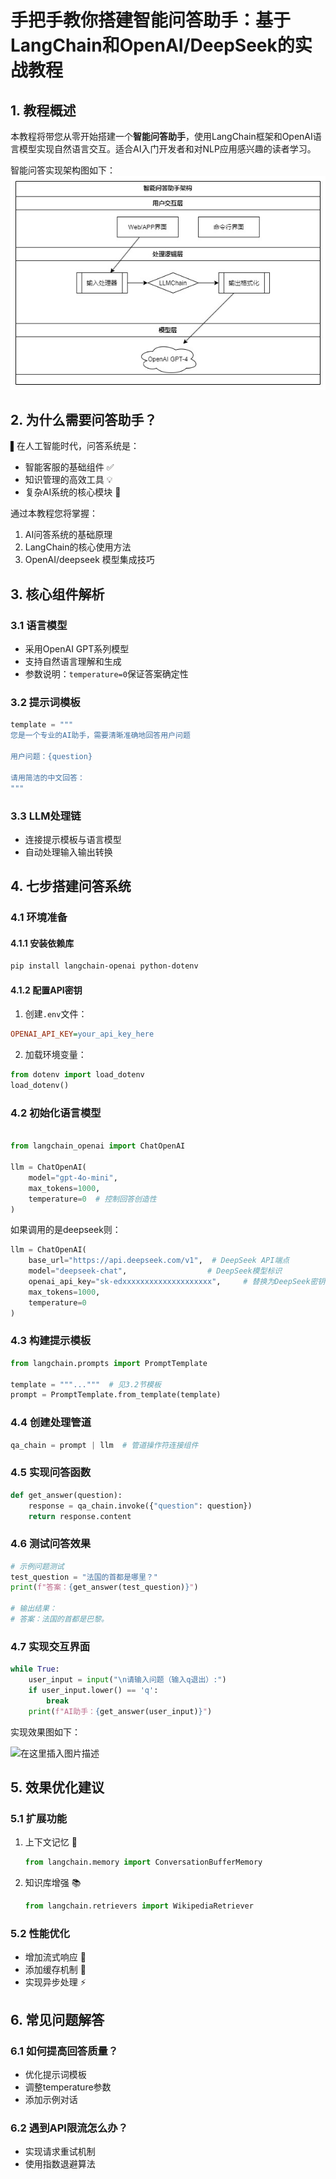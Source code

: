 
# 手把手教你搭建智能问答助手：基于LangChain和OpenAI/DeepSeek的实战教程

## 1. 教程概述
本教程将带您从零开始搭建一个**智能问答助手**，使用LangChain框架和OpenAI语言模型实现自然语言交互。适合AI入门开发者和对NLP应用感兴趣的读者学习。

  智能问答实现架构图如下：
![智能问答实现架构图](2_智能问答助手.jpg)

## 2. 为什么需要问答助手？
▌在人工智能时代，问答系统是：
- 智能客服的基础组件 ✅  
- 知识管理的高效工具 💡  
- 复杂AI系统的核心模块 🧠

通过本教程您将掌握：
1. AI问答系统的基础原理
2. LangChain的核心使用方法
3. OpenAI/deepseek 模型集成技巧

## 3. 核心组件解析
### 3.1 语言模型
- 采用OpenAI GPT系列模型
- 支持自然语言理解和生成
- 参数说明：`temperature=0`保证答案确定性

### 3.2 提示词模板
```python
template = """
您是一个专业的AI助手，需要清晰准确地回答用户问题

用户问题：{question}

请用简洁的中文回答：
"""
```

### 3.3 LLM处理链
- 连接提示模板与语言模型
- 自动处理输入输出转换

## 4. 七步搭建问答系统
### 4.1 环境准备
#### 4.1.1 安装依赖库
```bash
pip install langchain-openai python-dotenv
```

#### 4.1.2 配置API密钥
1. 创建`.env`文件：
```ini
OPENAI_API_KEY=your_api_key_here
```
2. 加载环境变量：
```python
from dotenv import load_dotenv
load_dotenv()
```

### 4.2 初始化语言模型
```python

from langchain_openai import ChatOpenAI

llm = ChatOpenAI(
    model="gpt-4o-mini",
    max_tokens=1000,
    temperature=0  # 控制回答创造性
)


```
如果调用的是deepseek则：
```python
llm = ChatOpenAI(
    base_url="https://api.deepseek.com/v1",  # DeepSeek API端点
    model="deepseek-chat",                  # DeepSeek模型标识
    openai_api_key="sk-edxxxxxxxxxxxxxxxxxxxx",     # 替换为DeepSeek密钥
    max_tokens=1000,
    temperature=0
)
```
### 4.3 构建提示模板
```python
from langchain.prompts import PromptTemplate

template = """..."""  # 见3.2节模板
prompt = PromptTemplate.from_template(template)
```

### 4.4 创建处理管道
```python
qa_chain = prompt | llm  # 管道操作符连接组件
```

### 4.5 实现问答函数
```python
def get_answer(question):
    response = qa_chain.invoke({"question": question})
    return response.content
```

### 4.6 测试问答效果
```python
# 示例问题测试
test_question = "法国的首都是哪里？"
print(f"答案：{get_answer(test_question)}")

# 输出结果：
# 答案：法国的首都是巴黎。
```

### 4.7 实现交互界面
```python
while True:
    user_input = input("\n请输入问题（输入q退出）:")
    if user_input.lower() == 'q':
        break
    print(f"AI助手：{get_answer(user_input)}")
```

实现效果图如下：

![在这里插入图片描述](https://i-blog.csdnimg.cn/direct/e031592439164fea8f5e660694220b67.png)

## 5. 效果优化建议
### 5.1 扩展功能
1. 上下文记忆 🔄
   ```python
   from langchain.memory import ConversationBufferMemory
   ```
2. 知识库增强 📚
   ```python
   from langchain.retrievers import WikipediaRetriever
   ```

### 5.2 性能优化
- 增加流式响应 🚀
- 添加缓存机制 💾
- 实现异步处理 ⚡

## 6. 常见问题解答
### 6.1 如何提高回答质量？
- 优化提示词模板
- 调整temperature参数
- 添加示例对话

### 6.2 遇到API限流怎么办？
- 实现请求重试机制
- 使用指数退避算法
